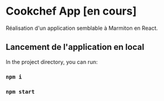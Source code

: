 # Cookchef App [en cours]

Réalisation d'un application semblable à Marmiton en React.

## Lancement de l'application en local

In the project directory, you can run:

### `npm i`
### `npm start`